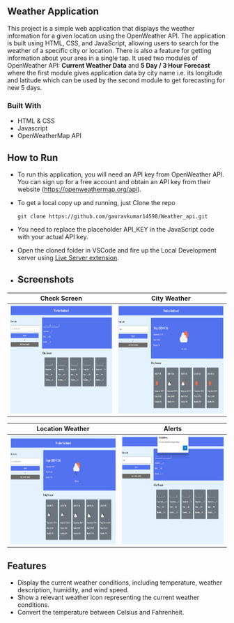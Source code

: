 ## Weather Application

This project is a simple web application that displays the weather information for a given location using the OpenWeather API. The application is built using HTML, CSS, and JavaScript, allowing users to search for the weather of a specific city or location. There is also a feature for getting information about your area in a single tap. It used two modules of OpenWeather API: **Current Weather Data** and **5 Day / 3 Hour Forecast** where the first module gives application data by city name i.e. its longitude and latitude which can be used by the second module to get forecasting for new 5 days.

### Built With

* HTML & CSS
* Javascript
* OpenWeatherMap API

## How to Run

- To run this application, you will need an API key from OpenWeather API. You can sign up for a free account and obtain an API key from their website 
  (https://openweathermap.org/api).
- To get a local copy up and running, just Clone the repo
   ```
   git clone https://github.com/gauravkumar14598/Weather_api.git
   ```
- You need to replace the placeholder API_KEY in the JavaScript code with your actual API key.
- Open the cloned folder in VSCode and fire up the Local Development server using [Live Server extension](https://marketplace.visualstudio.com/items?itemName=ritwickdey.LiveServer).

- ## Screenshots

Check Screen               |  City Weather
:-------------------------:|:-------------------------:
<img src="weather_01.png" height="250em" />|<img src="weather_02.png" height="250em" />|

Location Weather           |  Alerts       
:-------------------------:|:-------------------------:
<img src="weather_03.png" height="250em" />|<img src="weather_04.png" height="250em" />|


## Features
- Display the current weather conditions, including temperature, weather description, humidity, and wind speed.
- Show a relevant weather icon representing the current weather conditions.
- Convert the temperature between Celsius and Fahrenheit.
